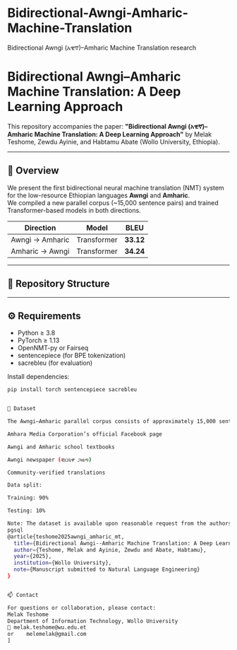 # Bidirectional-Awngi-Amharic-Machine-Translation
Bidirectional Awngi (አዊኛ)–Amharic Machine Translation research
# Bidirectional Awngi–Amharic Machine Translation: A Deep Learning Approach

This repository accompanies the paper:
**"Bidirectional Awngi (አዊኛ)–Amharic Machine Translation: A Deep Learning Approach"**
by Melak Teshome, Zewdu Ayinie, and Habtamu Abate (Wollo University, Ethiopia).

---

## 📖 Overview
We present the first bidirectional neural machine translation (NMT) system for the low-resource Ethiopian languages **Awngi** and **Amharic**.  
We compiled a new parallel corpus (~15,000 sentence pairs) and trained Transformer-based models in both directions.

| Direction | Model | BLEU |
|------------|--------|------|
| Awngi → Amharic | Transformer | **33.12** |
| Amharic → Awngi | Transformer | **34.24** |

---

## 📂 Repository Structure

---

## ⚙️ Requirements
- Python ≥ 3.8  
- PyTorch ≥ 1.13  
- OpenNMT-py or Fairseq  
- sentencepiece (for BPE tokenization)
- sacrebleu (for evaluation)

Install dependencies:
```bash
pip install torch sentencepiece sacrebleu


🧰 Dataset

The Awngi–Amharic parallel corpus consists of approximately 15,000 sentence pairs collected from:

Amhara Media Corporation’s official Facebook page

Awngi and Amharic school textbooks

Awngi newspaper (ቺርቤዋ ጋዜጣ)

Community-verified translations

Data split:

Training: 90%

Testing: 10%

Note: The dataset is available upon reasonable request from the authors.
pgsql
@article{teshome2025awngi_amharic_mt,
  title={Bidirectional Awngi--Amharic Machine Translation: A Deep Learning Approach},
  author={Teshome, Melak and Ayinie, Zewdu and Abate, Habtamu},
  year={2025},
  institution={Wollo University},
  note={Manuscript submitted to Natural Language Engineering}
}


📫 Contact

For questions or collaboration, please contact:
Melak Teshome
Department of Information Technology, Wollo University
📧 melak.teshome@wu.edu.et
or    melemelak@gmail.com
]
